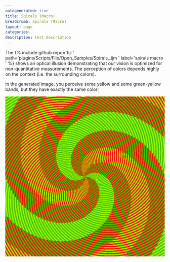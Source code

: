 ```yaml
---
autogenerated: true
title: Spirals (Macro)
breadcrumb: Spirals (Macro)
layout: page
categories: 
description: test description
---
```


The {% include github repo='fiji ' path='plugins/Scripts/File/Open\_Samples/Spirals\_.ijm ' label='spirals macro ' %} shows an optical illusion demonstrating that our vision is optimized for non-quantitative measurements. The perception of colors depends highly on the context (i.e. the surrounding colors).

In the generated image, you perceive some yellow and some green-yellow bands, but they have exactly the same color:

![](/images/pages/SpiralsRGY.png "SpiralsRGY.png")
